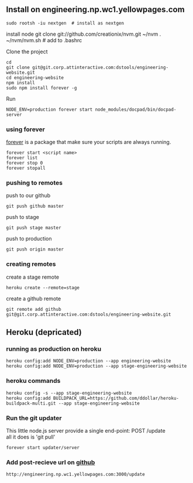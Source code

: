 ## Install on engineering.np.wc1.yellowpages.com

    sudo rootsh -iu nextgen  # install as nextgen

install node
    git clone git://github.com/creationix/nvm.git ~/nvm
    . ~/nvm/nvm.sh  # add to .bashrc

Clone the project

    cd
    git clone git@git.corp.attinteractive.com:dstools/engineering-website.git
    cd engineering-website
    npm install
    sudo npm install forever -g
    
Run

    NODE_ENV=production forever start node_modules/docpad/bin/docpad-server

### using forever

[forever](https://github.com/nodejitsu/forever) is a package that make sure your scripts are always running.

    forever start <script name>
    forever list
    forever stop 0
    forever stopall

### pushing to remotes

push to our github

    git push github master

push to stage

    git push stage master

push to production

    git push origin master

### creating remotes

create a stage remote

    heroku create --remote=stage

create a github remote

    git remote add github git@git.corp.attinteractive.com:dstools/engineering-website.git

## Heroku (depricated)

### running as production on heroku

    heroku config:add NODE_ENV=production --app engineering-website
    heroku config:add NODE_ENV=production --app stage-engineering-website

### heroku commands

    heroku config -s --app stage-engineering-website
    heroku config:add BUILDPACK_URL=https://github.com/ddollar/heroku-buildpack-multi.git --app stage-engineering-website
   
### Run the git updater

This little node.js server provide a single end-point: POST /update  
all it does is 'git pull'

    forever start updater/server

### Add post-recieve url on [github](https://git.corp.attinteractive.com/dstools/engineering-website/edit)

    http://engineering.np.wc1.yellowpages.com:3000/update

